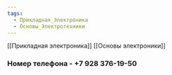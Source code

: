 ```yaml
---
tags:
  - Прикладная_Электроника
  - Основы_Электротехники
---
```


[[Прикладная электроника]]
[[Основы электроники]]

### **Номер телефона - +7 928 376-19-50**
